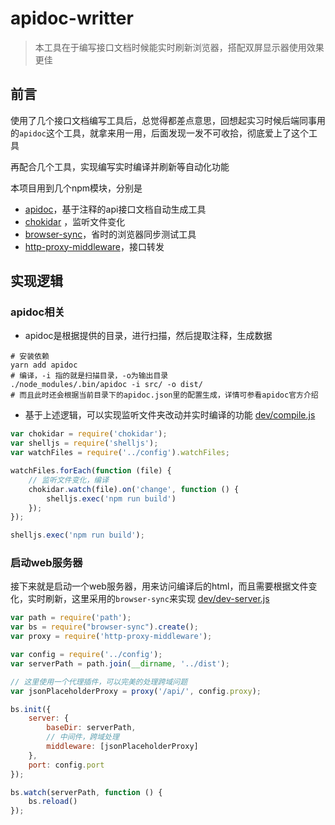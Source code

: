 # apidoc-writter
> 本工具在于编写接口文档时候能实时刷新浏览器，搭配双屏显示器使用效果更佳

## 前言
使用了几个接口文档编写工具后，总觉得都差点意思，回想起实习时候后端同事用的`apidoc`这个工具，就拿来用一用，后面发现一发不可收拾，彻底爱上了这个工具

再配合几个工具，实现编写实时编译并刷新等自动化功能

本项目用到几个npm模块，分别是
- [apidoc](http://apidocjs.com/)，基于注释的api接口文档自动生成工具
- [chokidar](https://github.com/paulmillr/chokidar) ，监听文件变化
- [browser-sync](http://browsersync.io)，省时的浏览器同步测试工具
- [http-proxy-middleware](https://github.com/chimurai/http-proxy-middleware)，接口转发

## 实现逻辑

### apidoc相关
- apidoc是根据提供的目录，进行扫描，然后提取注释，生成数据
```shell
# 安装依赖
yarn add apidoc
# 编译，-i 指的就是扫描目录，-o为输出目录
./node_modules/.bin/apidoc -i src/ -o dist/
# 而且此时还会根据当前目录下的apidoc.json里的配置生成，详情可参看apidoc官方介绍
```
- 基于上述逻辑，可以实现监听文件夹改动并实时编译的功能
[dev/compile.js](https://github.com/akunchen/apidoc-writter/blob/master/dev/compile.js)
```javascript
var chokidar = require('chokidar');
var shelljs = require('shelljs');
var watchFiles = require('../config').watchFiles;

watchFiles.forEach(function (file) {
    // 监听文件变化，编译
    chokidar.watch(file).on('change', function () {
        shelljs.exec('npm run build')
    });
});

shelljs.exec('npm run build');
```

### 启动web服务器
接下来就是启动一个web服务器，用来访问编译后的html，而且需要根据文件变化，实时刷新，这里采用的`browser-sync`来实现
[dev/dev-server.js](https://github.com/akunchen/apidoc-writter/blob/master/dev/dev-server.js)
```javascript
var path = require('path');
var bs = require("browser-sync").create();
var proxy = require('http-proxy-middleware');

var config = require('../config');
var serverPath = path.join(__dirname, '../dist');

// 这里使用一个代理插件，可以完美的处理跨域问题
var jsonPlaceholderProxy = proxy('/api/', config.proxy);

bs.init({
    server: {
        baseDir: serverPath,
        // 中间件，跨域处理
        middleware: [jsonPlaceholderProxy]
    },
    port: config.port
});

bs.watch(serverPath, function () {
    bs.reload()
});


```
